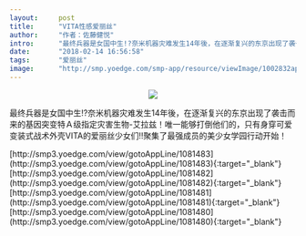 ```yaml
---
layout:     post
title:      "VITA性感爱丽丝"
author:     "作者：佐藤健悦"
intro:      "最终兵器是女国中生!?奈米机器灾难发生14年後，在逐渐复兴的东京出现了袭击而来的基因突变特Ａ级指定灾害生物-艾拉兹！唯一能够打倒他们的，只有身穿可爱变装式战术外壳VITA的爱丽丝少女们!!聚集了最强成员的美少女学园行动开始！"
date:       "2018-02-14 16:56:58"
tags:       "爱丽丝"
image:      "http://smp.yoedge.com/smp-app/resource/viewImage/1002832appline.png"
---
```

<div style="text-align: center">
<p><img src="http://smp.yoedge.com/smp-app/resource/viewImage/1002832appline.png"/></p>
</div>
<p class="post-meta">
<span>最终兵器是女国中生!?奈米机器灾难发生14年後，在逐渐复兴的东京出现了袭击而来的基因突变特Ａ级指定灾害生物-艾拉兹！唯一能够打倒他们的，只有身穿可爱变装式战术外壳VITA的爱丽丝少女们!!聚集了最强成员的美少女学园行动开始！</span>
</p>
[http://smp3.yoedge.com/view/gotoAppLine/1081483](http://smp3.yoedge.com/view/gotoAppLine/1081483){:target="_blank"}
[http://smp3.yoedge.com/view/gotoAppLine/1081482](http://smp3.yoedge.com/view/gotoAppLine/1081482){:target="_blank"}
[http://smp3.yoedge.com/view/gotoAppLine/1081481](http://smp3.yoedge.com/view/gotoAppLine/1081481){:target="_blank"}
[http://smp3.yoedge.com/view/gotoAppLine/1081480](http://smp3.yoedge.com/view/gotoAppLine/1081480){:target="_blank"}


